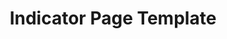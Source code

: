 ---
layout: template
categories: [templates, indicator-page]
type: [sub-nav-item]
title: Indicator Page Template
permalink: /templates/indicator-page/
prototype: 
  - name: Indicators
    link: "/prototype/indicators/"
overview: The Indicator template is an article-based template used to give users information on indicators.
description: The Indicator template is an article-based template used to give users information on indicators.

specs:
    - name: Title
      type: h1
      authored: yes
      content: 80 characters max
      searchable: yes
    - name: Date
      type: small
      authored: yes
      content: date range format YYYY - YYYY
      searchable: yes
    - name: Headline
      type: h3
      authored: yes
      content: 80 char max
      searchable:   
    - name: Opening body
      type: rich text
      authored: yes
      content: recommended 150 word max
      notes: allows h2, h3, h4, bullets, links, icons
    - name: Indicator
      type: chart
      authored: yes
      content: 
      searchable: yes
    - name: Indicator Links
      type: links
      authored: yes
      content: View Meta Data, Enlarge, Download
      searchable: yes
    - name: Contributers
      type: links
      authored: yes
      content:
      searchable: yes
    - name: Caption
      type: text
      authored: yes
      content: recommended 150 word max
      searchable: yes
    - name: Body
      type: rich text
      authored: yes
      notes: allows h2, h3, h4, bullets, links, icons
      searchable: yes
    - name: Related Resources
      type: link
      authored: yes
      content: multi-valued - see table below
      searchable: yes
    - name: Explore
      type: links
      authored: yes
      content: multi-valued - see table below
      searchable: yes
---